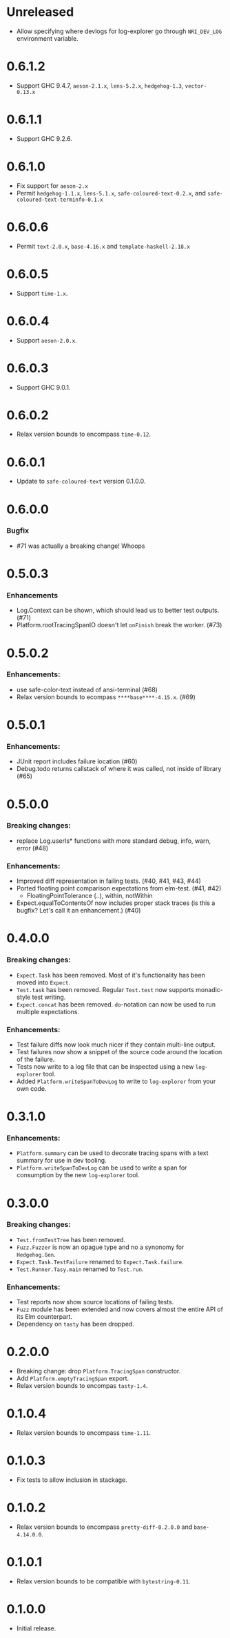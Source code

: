 # Unreleased

- Allow specifying where devlogs for log-explorer go through `NRI_DEV_LOG` environment variable.

# 0.6.1.2

- Support GHC 9.4.7, `aeson-2.1.x`, `lens-5.2.x`, `hedgehog-1.3`, `vector-0.13.x`

# 0.6.1.1

- Support GHC 9.2.6.

# 0.6.1.0

- Fix support for `aeson-2.x`
- Permit `hedgehog-1.1.x`, `lens-5.1.x`, `safe-coloured-text-0.2.x`, and `safe-coloured-text-terminfo-0.1.x`

# 0.6.0.6

- Permit `text-2.0.x`, `base-4.16.x` and `template-haskell-2.18.x`

# 0.6.0.5

- Support `time-1.x`.

# 0.6.0.4

- Support `aeson-2.0.x`.

# 0.6.0.3

- Support GHC 9.0.1.

# 0.6.0.2

- Relax version bounds to encompass `time-0.12`.

# 0.6.0.1

- Update to `safe-coloured-text` version 0.1.0.0.

# 0.6.0.0

### Bugfix

- #71 was actually a breaking change! Whoops

# 0.5.0.3

### Enhancements

- Log.Context can be shown, which should lead us to better test outputs. (#71)
- Platform.rootTracingSpanIO doesn't let `onFinish` break the worker. (#73)

# 0.5.0.2

### Enhancements:

- use safe-color-text instead of ansi-terminal (#68)
- Relax version bounds to ecompass `****base****-4.15.x`. (#69)

# 0.5.0.1

### Enhancements:

- JUnit report includes failure location (#60)
- Debug.todo returns callstack of where it was called, not inside of library (#65)

# 0.5.0.0

### Breaking changes:

- replace Log.userIs\* functions with more standard debug, info, warn, error (#48)

### Enhancements:

- Improved diff representation in failing tests. (#40, #41, #43, #44)
- Ported floating point comparison expectations from elm-test. (#41, #42)
  - FloatingPointTolerance (..), within, notWithin
- Expect.equalToContentsOf now includes proper stack traces (is this a bugfix? Let's call it an enhancement.) (#40)

# 0.4.0.0

### Breaking changes:

- `Expect.Task` has been removed. Most of it's functionality has been moved into `Expect`.
- `Test.task` has been removed. Regular `Test.test` now supports monadic-style test writing.
- `Expect.concat` has been removed. `do`-notation can now be used to run multiple expectations.

### Enhancements:

- Test failure diffs now look much nicer if they contain multi-line output.
- Test failures now show a snippet of the source code around the location of the failure.
- Tests now write to a log file that can be inspected using a new `log-explorer` tool.
- Added `Platform.writeSpanToDevLog` to write to `log-explorer` from your own code.

# 0.3.1.0

### Enhancements:

- `Platform.summary` can be used to decorate tracing spans with a text summary for use in dev tooling.
- `Platform.writeSpanToDevLog` can be used to write a span for consumption by the new `log-explorer` tool.

# 0.3.0.0

### Breaking changes:

- `Test.fromTestTree` has been removed.
- `Fuzz.Fuzzer` is now an opague type and no a synonomy for `Hedgehog.Gen`.
- `Expect.Task.TestFailure` renamed to `Expect.Task.failure`.
- `Test.Runner.Tasy.main` renamed to `Test.run`.

### Enhancements:

- Test reports now show source locations of failing tests.
- `Fuzz` module has been extended and now covers almost the entire API of its Elm counterpart.
- Dependency on `tasty` has been dropped.

# 0.2.0.0

- Breaking change: drop `Platform.TracingSpan` constructor.
- Add `Platform.emptyTracingSpan` export.
- Relax version bounds to encompas `tasty-1.4`.

# 0.1.0.4

- Relax version bounds to encompass `time-1.11`.

# 0.1.0.3

- Fix tests to allow inclusion in stackage.

# 0.1.0.2

- Relax version bounds to encompass `pretty-diff-0.2.0.0` and `base-4.14.0.0`.

# 0.1.0.1

- Relax version bounds to be compatible with `bytestring-0.11`.

# 0.1.0.0

- Initial release.
